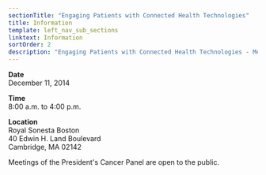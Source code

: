 ```yaml
---
sectionTitle: "Engaging Patients with Connected Health Technologies"
title: Information
template: left_nav_sub_sections
linktext: Information
sortOrder: 2
description: "Engaging Patients with Connected Health Technologies - Meeting Information"
---
```


**Date** \
December 11, 2014

**Time** \
8:00 a.m. to 4:00 p.m.

**Location** \
Royal Sonesta Boston \
40 Edwin H. Land Boulevard \
Cambridge, MA 02142

Meetings of the President's Cancer Panel are open to the public.

